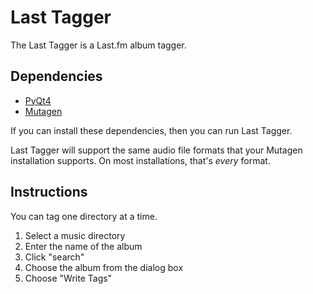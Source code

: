 Last Tagger
===========

The Last Tagger is a Last.fm album tagger.

Dependencies
------------

* [PyQt4](http://www.riverbankcomputing.com/software/pyqt)
* [Mutagen](http://code.google.com/p/mutagen/)

If you can install these dependencies, then you can run Last Tagger.

Last Tagger will support the same audio file formats that your Mutagen
installation supports. On most installations, that's *every* format.

Instructions
------------

You can tag one directory at a time.

1. Select a music directory
2. Enter the name of the album
3. Click "search"
4. Choose the album from the dialog box
5. Choose "Write Tags"